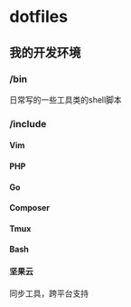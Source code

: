 # dotfiles

## 我的开发环境

### /bin

日常写的一些工具类的shell脚本

### /include 

#### Vim
#### PHP
#### Go 
#### Composer
#### Tmux
#### Bash
#### 坚果云

同步工具，跨平台支持
